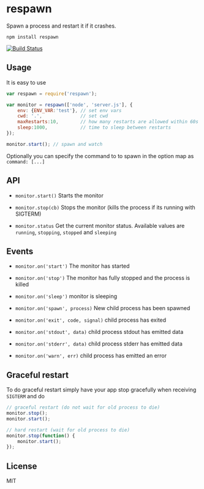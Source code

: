 # respawn

Spawn a process and restart it if it crashes.

	npm install respawn

[![Build Status](https://travis-ci.org/mafintosh/respawn.png)](https://travis-ci.org/mafintosh/respawn)

## Usage

It is easy to use

``` js
var respawn = require('respawn');

var monitor = respawn(['node', 'server.js'], {
	env: {ENV_VAR:'test'}, // set env vars
	cwd: '.',              // set cwd
	maxRestarts:10,        // how many restarts are allowed within 60s
	sleep:1000,            // time to sleep between restarts
});

monitor.start(); // spawn and watch
```

Optionally you can specify the command to to spawn in the option map as `command: [...]`

## API

* `monitor.start()` Starts the monitor

* `monitor.stop(cb)` Stops the monitor (kills the process if its running with SIGTERM)

* `monitor.status` Get the current monitor status. Available values are `running`, `stopping`, `stopped` and `sleeping`

## Events

* `monitor.on('start')` The monitor has started

* `monitor.on('stop')`  The monitor has fully stopped and the process is killed

* `monitor.on('sleep')` monitor is sleeping

* `monitor.on('spawn', process)` New child process has been spawned

* `monitor.on('exit', code, signal)` child process has exited

* `monitor.on('stdout', data)` child process stdout has emitted data

* `monitor.on('stderr', data)` child process stderr has emitted data

* `monitor.on('warn', err)` child process has emitted an error

## Graceful restart

To do graceful restart simply have your app stop gracefully when receiving `SIGTERM` and do

``` js
// graceful restart (do not wait for old process to die)
monitor.stop();
monitor.start();

// hard restart (wait for old process to die)
monitor.stop(function() {
	monitor.start();
});
```

## License

MIT